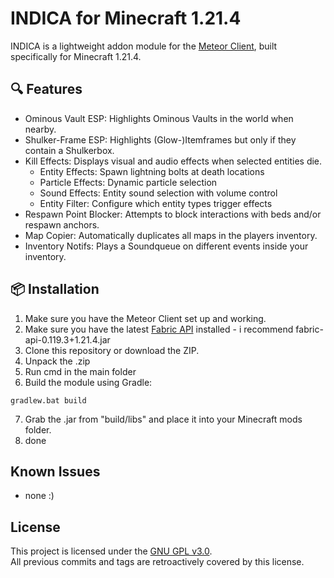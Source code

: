 # INDICA for Minecraft 1.21.4

INDICA is a lightweight addon module for the [Meteor Client](https://meteorclient.com/), built specifically for Minecraft 1.21.4.

## 🔍 Features

- Ominous Vault ESP: Highlights Ominous Vaults in the world when nearby.
- Shulker-Frame ESP: Highlights (Glow-)Itemframes but only if they contain a Shulkerbox.
- Kill Effects: Displays visual and audio effects when selected entities die.
  - Entity Effects: Spawn lightning bolts at death locations
  - Particle Effects: Dynamic particle selection
  - Sound Effects: Entity sound selection with volume control
  - Entity Filter: Configure which entity types trigger effects
- Respawn Point Blocker: Attempts to block interactions with beds and/or respawn anchors.
- Map Copier: Automatically duplicates all maps in the players inventory.
- Inventory Notifs: Plays a Soundqueue on different events inside your inventory.

## 📦 Installation

  1. Make sure you have the Meteor Client set up and working.
  2. Make sure you have the latest [Fabric API](https://www.curseforge.com/minecraft/mc-mods/fabric-api/files) installed - i recommend fabric-api-0.119.3+1.21.4.jar
  3. Clone this repository or download the ZIP.
  4. Unpack the .zip
  5. Run cmd in the main folder
  6. Build the module using Gradle:

    gradlew.bat build

  7. Grab the .jar from "build/libs" and place it into your Minecraft mods folder.
  8. done

## Known Issues

- none :)

## License

This project is licensed under the [GNU GPL v3.0](LICENSE).  
All previous commits and tags are retroactively covered by this license.